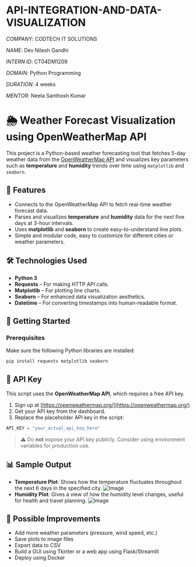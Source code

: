 # API-INTEGRATION-AND-DATA-VISUALIZATION

*COMPANY*: CODTECH IT SOLUTIONS

*NAME*: Dev Nilesh Gandhi

*INTERN ID*: CT04DM1209

*DOMAIN*: Python Programming

*DURATION*: 4 weeks

*MENTOR*: Neela Santhosh Kumar

# 🌦️ Weather Forecast Visualization using OpenWeatherMap API
This project is a Python-based weather forecasting tool that fetches 5-day weather data from the [OpenWeatherMap API](https://openweathermap.org/forecast5) and visualizes key parameters such as **temperature** and **humidity** trends over time using `matplotlib` and `seaborn`.

## 📌 Features
* Connects to the OpenWeatherMap API to fetch real-time weather forecast data.
* Parses and visualizes **temperature** and **humidity** data for the next five days at 3-hour intervals.
* Uses **matplotlib** and **seaborn** to create easy-to-understand line plots.
* Simple and modular code, easy to customize for different cities or weather parameters.

## 🛠️ Technologies Used
* **Python 3**
* **Requests** – For making HTTP API calls.
* **Matplotlib** – For plotting line charts.
* **Seaborn** – For enhanced data visualization aesthetics.
* **Datetime** – For converting timestamps into human-readable format.

## 🚀 Getting Started
### Prerequisites
Make sure the following Python libraries are installed:

```bash
pip install requests matplotlib seaborn
```
## 🔐 API Key
This script uses the **OpenWeatherMap API**, which requires a free API key.

1. Sign up at [https://openweathermap.org/](https://openweathermap.org/)
2. Get your API key from the dashboard.
3. Replace the placeholder API key in the script:

```python
API_KEY = "your_actual_api_key_here"
```

> ⚠️ Do **not** expose your API key publicly. Consider using environment variables for production use.

## 📊 Sample Output

* **Temperature Plot**: Shows how the temperature fluctuates throughout the next 6 days in the specified city.
  ![Image](https://github.com/user-attachments/assets/0f2647ec-8a22-48e5-85f5-5cb9db1dfbc9)
* **Humidity Plot**: Gives a view of how the humidity level changes, useful for health and travel planning.
  ![Image](https://github.com/user-attachments/assets/428699d3-0b54-4f97-96e5-db67d9797755)

## 🧩 Possible Improvements
* Add more weather parameters (pressure, wind speed, etc.)
* Save plots to image files
* Export data to CSV
* Build a GUI using Tkinter or a web app using Flask/Streamlit
* Deploy using Docker
